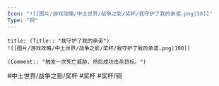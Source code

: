```yaml
---
Icon: "![[图片/游戏攻略/中土世界/战争之影/奖杯/我守护了我的承诺.png|30]]"
Type: "铜"
---
```

```ad-common-bronze-trophy
title: (Title:: "我守护了我的承诺")
![[图片/游戏攻略/中土世界/战争之影/奖杯/我守护了我的承诺.png|100]]

(Comment:: "触发一次死亡威胁，然后成功击杀目标。")
```

#中土世界/战争之影/奖杯 #奖杯 #奖杯/铜
